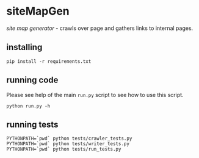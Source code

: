 # siteMapGen

*site map generator* - crawls over page and gathers links to internal pages.


## installing

```
pip install -r requirements.txt
```


## running code

Please see help of the main `run.py` script to see how to use this script.

```
python run.py -h
```


## running tests

```
PYTHONPATH=`pwd` python tests/crawler_tests.py
PYTHONPATH=`pwd` python tests/writer_tests.py
PYTHONPATH=`pwd` python tests/run_tests.py
```
